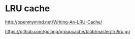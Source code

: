 # LRU cache

http://openmymind.net/Writing-An-LRU-Cache/

https://github.com/golang/groupcache/blob/master/lru/lru.go